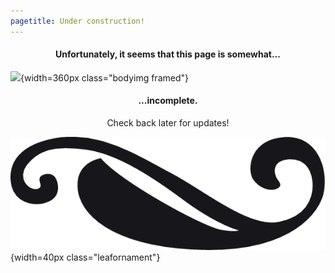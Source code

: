 ```yaml
---
pagetitle: Under construction!
---
```


<h4 style="text-align: center;">Unfortunately, it seems that this page is somewhat...</h4>

![](https://upload.wikimedia.org/wikipedia/commons/c/c1/1925_kurt_gödel.png){width=360px class="bodyimg framed"}

<h4 style="text-align: center;">...incomplete.</h4>

<p style="text-align: center;">Check back later for updates!</p>

![](img/leaf-ornament.png){width=40px class="leafornament"}